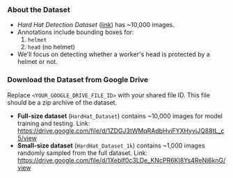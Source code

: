 ### About the Dataset
- *Hard Hat Detection Dataset* ([link](https://www.kaggle.com/datasets/andrewmvd/hard-hat-detection)) has ~10,000 images.
- Annotations include bounding boxes for:
  1. `helmet`
  2. `head` (no helmet)
- We'll focus on detecting whether a worker's head is protected by a helmet or not.

### Download the Dataset from Google Drive
Replace `<YOUR_GOOGLE_DRIVE_FILE_ID>` with your shared file ID. This file should be a zip archive of the dataset.

- **Full-size dataset** (`HardHat_Dataset`) contains ~10,000 images for model training and testing. Link: https://drive.google.com/file/d/1ZDGJ3tWMqRAdbHviFYXHyvjJQ88tL_c5/view
- **Small-size dataset** (`HardHat_Dataset_1k`) contains ~1,000 images randomly sampled from the full dataset. Link: https://drive.google.com/file/d/1XebIf0c3LDe_KNcPR6KI8Ys4ReNj6knG/view